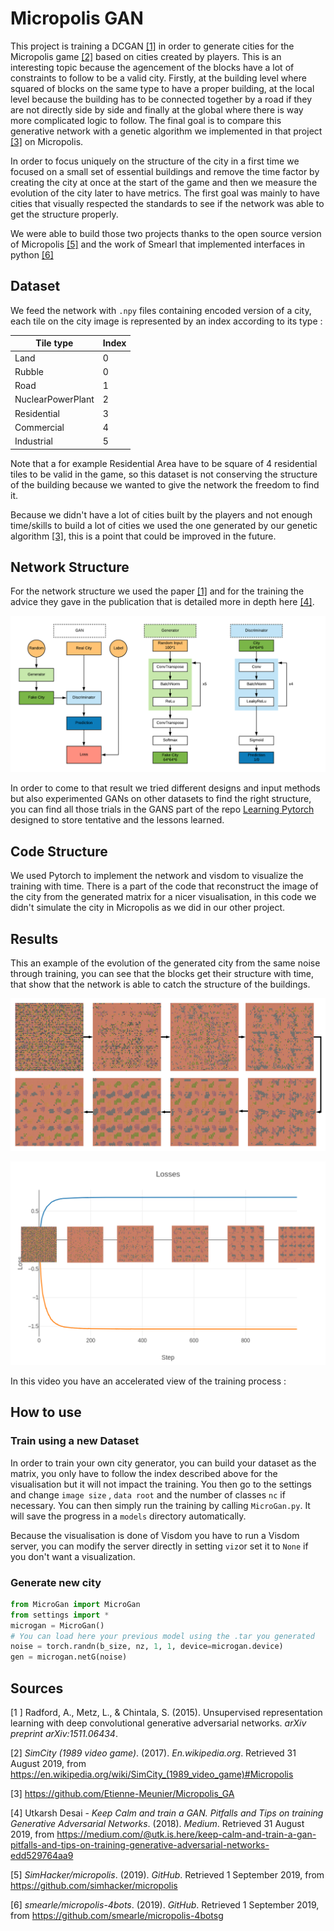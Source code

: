 # Micropolis GAN

This  project is training a DCGAN [[1]](https://arxiv.org/abs/1511.06434) in order to generate cities for the Micropolis game [[2]]( https://en.wikipedia.org/wiki/SimCity_(1989_video_game)#Micropolis) based on cities created by players. This is an interesting topic because the agencement of the blocks have a lot of constraints to follow to be a valid city. Firstly, at the building level where squared of blocks on the same type to have a proper building, at the local level because the building has to be connected together by a road if they are not directly side by side and finally at the global where there is way more complicated logic to follow. The final goal is to compare this generative network with a genetic algorithm we implemented in that project [[3]](https://github.com/Etienne-Meunier/Micropolis_GA) on Micropolis.

In order to focus uniquely on the structure of the city in a first time we focused on a small set of essential buildings and remove the time factor by creating the city at once at the start of the game and then we measure the evolution of the city later to have metrics. The first goal was mainly to have cities that visually respected the standards to see if the network was able to get the structure properly.

We were able to build those two projects thanks to the open source version of Micropolis [[5]]() and the work of Smearl that implemented interfaces in python [[6]]()

## Dataset

We feed the network with ``.npy`` files containing encoded version of a city, each tile on the city image is represented by an index according to its type : 

| Tile type         | Index |
| ----------------- | ----- |
| Land              | 0     |
| Rubble            | 0     |
| Road              | 1     |
| NuclearPowerPlant | 2     |
| Residential       | 3     |
| Commercial        | 4     |
| Industrial        | 5     |

Note that a for example Residential Area have to be square of 4 residential tiles to be valid in the game, so this dataset is not conserving the structure of the building because we wanted to give the network the freedom to find it. 

Because we didn't have a lot of cities built by the players and not enough time/skills to build a lot of cities we used the one generated by our genetic algorithm [[3]](https://github.com/Etienne-Meunier/Micropolis_GA), this is a point that could be improved in the future. 

## Network Structure

For the network structure we used the paper [[1]](https://arxiv.org/abs/1511.06434) and for the training the advice they gave in the publication that is detailed more in depth here [[4]](https://medium.com/@utk.is.here/keep-calm-and-train-a-gan-pitfalls-and-tips-on-training-generative-adversarial-networks-edd529764aa9).

![](Images_Read_Me/Structure_GANS.png)

In order to come to that result we tried different designs and input methods but also experimented GANs on other datasets to find the right structure, you can find all those trials in the GANS part of the repo [Learning Pytorch](Link) designed to store tentative and the lessons learned. 

## Code Structure

We used Pytorch to implement the network and visdom to visualize the training with time. There is a part of the code that reconstruct the image of the city from the generated matrix for a nicer visualisation, in this code we didn't simulate the city in Micropolis as we did in our other project. 

## Results

This an example of the evolution of the generated city from the same noise through training, you can see that the blocks get their structure with time, that show that the network is able to catch the structure of the buildings. 



![](Images_Read_Me/city_evolution.png)

![](Images_Read_Me/Training_GAN.png)

In this video you have an accelerated view of the training process : 



## How to use

### Train using a new Dataset

In order to train your own city generator, you can build your dataset as the matrix, you only have to follow the index described above for the visualisation  but it will not impact the training. You then go to the settings and change ``image size`` , ``data root`` and the number of classes ``nc`` if necessary. You can then simply run the training by calling `MicroGan.py`. It will save the progress in a `models` directory automatically.

Because the visualisation is done of Visdom you have to run a Visdom server, you can modify the server directly in setting `viz`or set it to `None` if you don't want a visualization.

### Generate new city

```python
from MicroGan import MicroGan
from settings import *
microgan = MicroGan()
# You can load here your previous model using the .tar you generated
noise = torch.randn(b_size, nz, 1, 1, device=microgan.device)
gen = microgan.netG(noise)
```

## Sources

[1 ] Radford, A., Metz, L., & Chintala, S. (2015). Unsupervised representation learning with deep convolutional generative adversarial networks. *arXiv preprint arXiv:1511.06434*.

[2] *SimCity (1989 video game)*. (2017). *En.wikipedia.org*. Retrieved 31 August 2019, from https://en.wikipedia.org/wiki/SimCity_(1989_video_game)#Micropolis

[3] https://github.com/Etienne-Meunier/Micropolis_GA

[4] Utkarsh Desai -  *Keep Calm and train a GAN. Pitfalls and Tips on training Generative Adversarial Networks*. (2018). *Medium*. Retrieved 31 August 2019, from https://medium.com/@utk.is.here/keep-calm-and-train-a-gan-pitfalls-and-tips-on-training-generative-adversarial-networks-edd529764aa9 

[5] *SimHacker/micropolis*. (2019). *GitHub*. Retrieved 1 September 2019, from https://github.com/simhacker/micropolis

[6] *smearle/micropolis-4bots*. (2019). *GitHub*. Retrieved 1 September 2019, from https://github.com/smearle/micropolis-4botsg